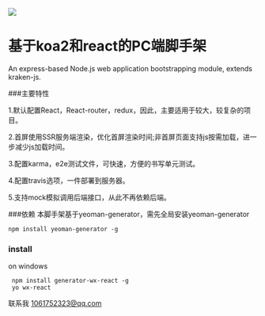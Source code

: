 
![](/assets/logo_a7f0d3c.png)

# 基于koa2和react的PC端脚手架

An express-based Node.js web application bootstrapping module, extends kraken-js.

###主要特性

1.默认配置React，React-router，redux，因此，主要适用于较大，较复杂的项目。

2.首屏使用SSR服务端渲染，优化首屏渲染时间;非首屏页面支持js按需加载，进一步减少js加载时间。

3.配置karma，e2e测试文件，可快速，方便的书写单元测试。

4.配置travis选项，一件部署到服务器。

5.支持mock模拟调用后端接口，从此不再依赖后端。


###依赖
本脚手架基于yeoman-generator，需先全局安装yeoman-generator

```
npm install yeoman-generator -g
```

### install

on windows

```
 npm install generator-wx-react -g 
 yo wx-react
```

联系我 1061752323@qq.com




